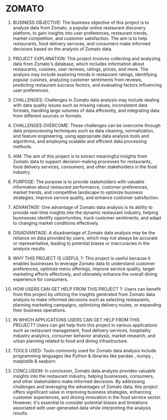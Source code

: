 # ZOMATO

1. BUSINESS OBJECTIVE:
The business objective of this project is to analyze data from Zomato, a popular online restaurant discovery platform, to gain insights into user preferences, restaurant trends, market competition, and customer satisfaction. The aim is to help restaurants, food delivery services, and consumers make informed decisions based on the analysis of Zomato data.

2. PROJECT EXPLANATION:
This project involves collecting and analyzing data from Zomato's database, which includes information about restaurants, cuisines, user reviews, ratings, prices, and more. The analysis may include exploring trends in restaurant ratings, identifying popular cuisines, analyzing customer sentiments from reviews, predicting restaurant success factors, and evaluating factors influencing user preferences.

3. CHALLENGES:
Challenges in Zomato data analysis may include dealing with data quality issues such as missing values, inconsistent data formats, handling large volumes of data efficiently, and integrating data from different sources or formats.

4. CHALLENGES OVERCOME:
These challenges can be overcome through data preprocessing techniques such as data cleaning, normalization, and feature engineering, using appropriate data analysis tools and algorithms, and employing scalable and efficient data processing methods.

5. AIM:
The aim of this project is to extract meaningful insights from Zomato data to support decision-making processes for restaurants, food delivery services, consumers, and other stakeholders in the food industry.

6. PURPOSE:
The purpose is to provide stakeholders with valuable information about restaurant performance, customer preferences, market trends, and competitive landscape to optimize business strategies, improve service quality, and enhance customer satisfaction.

7. ADVANTAGE:
One advantage of Zomato data analysis is its ability to provide real-time insights into the dynamic restaurant industry, helping businesses identify opportunities, track customer sentiments, and adapt to changing market conditions effectively.

8. DISADVANTAGE:
A disadvantage of Zomato data analysis may be the reliance on data provided by users, which may not always be accurate or representative, leading to potential biases or inaccuracies in the analysis results.

9. WHY THIS PROJECT IS USEFUL ?:
This project is useful because it enables businesses to leverage Zomato data to understand customer preferences, optimize menu offerings, improve service quality, target marketing efforts effectively, and ultimately enhance the overall dining experience for consumers.

10. HOW USERS CAN GET HELP FROM THIS PROJECT ?:
Users can benefit from this project by utilizing the insights generated from Zomato data analysis to make informed decisions such as selecting restaurants, planning marketing campaigns, optimizing delivery routes, or expanding their business operations.

11. IN WHICH APPLICATIONS USERS CAN GET HELP FROM THIS PROJECT?
Users can get help from this project in various applications such as restaurant management, food delivery services, hospitality industry analytics, consumer behavior analysis, market research, and urban planning related to food and dining infrastructure.

12. TOOLS USED:
Tools commonly used for Zomato data analysis include programming languages like Python  & libraries like pandas , numpy , matplotlib & seaborn.
13. CONCLUSION:
In conclusion, Zomato data analysis provides valuable insights into the restaurant industry, helping businesses, consumers, and other stakeholders make informed decisions. By addressing challenges and leveraging the advantages of Zomato data, this project offers significant value in improving business strategies, enhancing customer experiences, and driving innovation in the food service sector. However, it's essential to consider potential biases and limitations associated with user-generated data while interpreting the analysis results.

